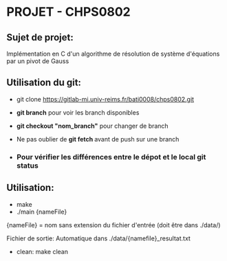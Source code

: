 # PROJET - CHPS0802
## Sujet de projet:
Implémentation en C d'un algorithme de résolution de système d'équations par un pivot de Gauss

## Utilisation du git: 
- git clone https://gitlab-mi.univ-reims.fr/bati0008/chps0802.git
- <b>git branch</b> pour voir les branch disponibles
- <b> git checkout "nom_branch"</b> pour changer de branch
- Ne pas oublier de <b>  git fetch </b> avant de push sur une branch

- <h3> Pour vérifier les différences entre le dépot et le local <b>git status</b> </h3> 


## Utilisation:
- make
- ./main {nameFile}

{nameFile} = nom sans extension du fichier d'entrée (doit être dans ./data/)

Fichier de sortie:
Automatique dans ./data/{namefile}_resultat.txt

- clean: make clean


